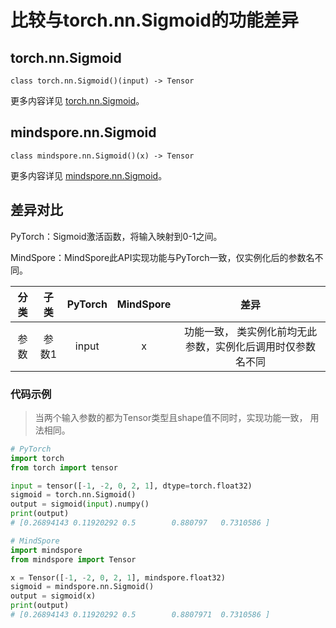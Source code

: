 # 比较与torch.nn.Sigmoid的功能差异

## torch.nn.Sigmoid

```text
class torch.nn.Sigmoid()(input) -> Tensor
```

更多内容详见 [torch.nn.Sigmoid](https://pytorch.org/docs/1.8.1/generated/torch.nn.Sigmoid.html)。

## mindspore.nn.Sigmoid

```text
class mindspore.nn.Sigmoid()(x) -> Tensor
```

更多内容详见 [mindspore.nn.Sigmoid](https://www.mindspore.cn/docs/zh-CN/master/api_python/nn/mindspore.nn.Sigmoid.html)。

## 差异对比

PyTorch：Sigmoid激活函数，将输入映射到0-1之间。

MindSpore：MindSpore此API实现功能与PyTorch一致，仅实例化后的参数名不同。

| 分类 | 子类 |PyTorch | MindSpore | 差异 |
| :-: | :-: | :-: | :-: |:-:|
|参数 | 参数1 | input | x |功能一致， 类实例化前均无此参数，实例化后调用时仅参数名不同 |

### 代码示例

> 当两个输入参数的都为Tensor类型且shape值不同时，实现功能一致， 用法相同。

```python
# PyTorch
import torch
from torch import tensor

input = tensor([-1, -2, 0, 2, 1], dtype=torch.float32)
sigmoid = torch.nn.Sigmoid()
output = sigmoid(input).numpy()
print(output)
# [0.26894143 0.11920292 0.5        0.880797   0.7310586 ]

# MindSpore
import mindspore
from mindspore import Tensor

x = Tensor([-1, -2, 0, 2, 1], mindspore.float32)
sigmoid = mindspore.nn.Sigmoid()
output = sigmoid(x)
print(output)
# [0.26894143 0.11920292 0.5        0.8807971  0.7310586 ]
```
